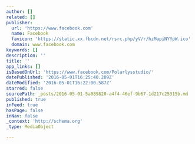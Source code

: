 ```yaml
---
author: []
related: []
publisher:
  url: 'https://www.facebook.com'
  name: Facebook
  favicon: 'https://static.xx.fbcdn.net/rsrc.php/yV/r/hzMapiNYYpW.ico'
  domain: www.facebook.com
keywords: []
description: ''
title: ''
app_links: []
isBasedOnUrl: 'https://www.facebook.com/Polarlysstudio/'
datePublished: '2016-05-01T16:25:40.209Z'
dateModified: '2016-05-01T16:22:00.587Z'
starred: false
sourcePath: _posts/2016-05-01-5a089820-a4f4-46ef-9b67-1d217c25315b.md
published: true
inFeed: true
hasPage: false
inNav: false
_context: 'http://schema.org'
_type: MediaObject

---
```

